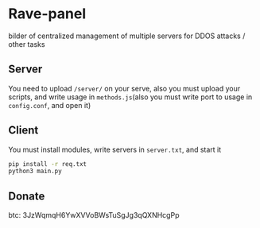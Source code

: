 # Rave-panel
bilder of centralized management of multiple servers for DDOS attacks / other tasks
## Server
You need to upload ```/server/``` on your serve, also you must upload your scripts, and write usage in ```methods.js```(also you must write port to usage in ```config.conf```, and open it)
## Client 
You must install modules, write servers in ```server.txt```, and start it 
```sh
pip install -r req.txt 
python3 main.py 
```
## Donate 
btc: 3JzWqmqH6YwXVVoBWsTuSgJg3qQXNHcgPp
